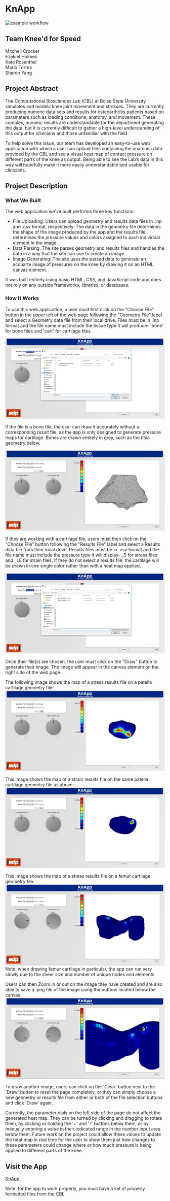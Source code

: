 # KnApp
![example workflow](https://github.com/cs481-ekh/f22-kneed-for-speed/actions/workflows/github-actions.yml/badge.svg)
## Team Knee'd for Speed
Mitchell Crocker   
Ezekiel Holmes  
Kate Rosenthal  
Mario Torres   
Sharon Yang

## Project Abstract
The Computational Biosciences Lab (CBL) at Boise State University simulates and models knee 
joint movement and stresses. They are currently producing numeric data sets and results for 
osteoarthritis patients based on parameters such as loading conditions, anatomy, and movement. 
These complex, numeric results are understandable for the department generating the data, but 
it is currently difficult to gather a high-level understanding of this output for clinicians 
and those unfamiliar with the field. 

To help solve this issue, our team has developed an easy-to-use web application with which 
a user can upload files containing the anatomic data provided by the CBL and see a 
visual heat map of contact pressure on different parts of the knee as output. Being able to 
see the Lab’s data in this way will hopefully make it more easily understandable and usable for 
clinicians.

## Project Description
### What We Built
The web application we've built performs three key
functions:
- File Uploading: Users can upload geometry and results data files
in .inp and .csv format, respectively. The data in the geometry file 
determines the shape of the image produced by the app and the results file 
determines the pressure values and colors assigned to each individual element 
in the image.
- Data Parsing: The site parses geometry and results files and handles the
data in a way that the site can use to create an image.
- Image Generating: The site uses the parsed data to generate an accuarte
image of pressures on the knee by drawing it on an HTML canvas element.

It was built entirely using basic HTML, CSS, and JavaScript code and does not
rely on any outside frameworks, libraries, or databases.

### How It Works
To use this web application, a user must first click on the "Choose File"
button in the upper left of the web page following the "Geometry File" label
and select a Geometry data file from their local drive. Files must be in .inp format
and the file name must include the tissue type it will produce- 'bone' for bone
files and 'cart' for cartilage files.

![KnApp](./docs/knapp-choose-file.png)

If the file is a bone file, the user can draw it accurately without a corresponding result
file, as the app is only designed to generate pressure maps for cartilage. Bones are drawn 
entirely in grey, such as the tibia geometry below.

![KnApp](./docs/knapp-bone.png)

If they are working with a cartilage file, users must then click on the "Choose File" button following 
the "Results File" label and select a Results data file from their local drive. Results files must be in
.csv format and the file name must include the pressure type it will display- 
\_S for stress files and \_LE for strain files. If they do not select a results file, the cartilage will 
be drawn in one single color rather than with a heat map applied.

![KnApp](./docs/knapp-choose-file-2.png)

Once their file(s) are chosen, the user must click on the "Draw" button to generate their image. The image
will appear in the canvas element on the right side of the web page.

The following image shows the map of a stress results file on a patella cartilage geometry file:
![KnApp](./docs/knapp.png)

This image shows the map of a strain results file on the same patella cartilage geometry file as above:
![KnApp](./docs/knapp-strain.png)

This image shows the map of a stress results file on a femur cartilage geometry file:
![KnApp](./docs/knapp-femur.png)
Note: when drawing femur cartilage in particular, the app can run very slowly due to the sheer size and number
of unique nodes and elements

Users can then Zoom in or out on the image they have created and are also able to save a .png file of
the image using the buttons located below the canvas.
![KnApp](./docs/knapp-zoom.png)

To draw another image, users can click on the 'Clear' button next to the 'Draw' button to reset the page 
completely, or they can simply choose a new geometry or results file from either or both of the file selection 
buttons and click 'Draw' again.

Currently, the parameter dials on the left side of the page do not affect the generated heat map.
They can be turned by clicking and dragging to rotate them, by clicking or holding the '+' and '-'
buttons below them, or by manually entering a value in their indicated range in the number input
area below them. Future work on the project could allow these values to update the heat map in
real time for the user to show them just how changes to these parameters could change where or
how much pressure is being applied to different parts of the knee.

## Visit the App
[KnApp](https://cs481-ekh.github.io/f22-kneed-for-speed/src/index.html)

Note: for the app to work properly, you must have a set of properly formatted files from the CBL
